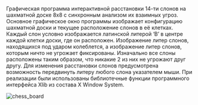 Графическая программа интерактивной расстановки 14-ти слонов на шахматной доске 8x8 с синхронным анализом их взаимных угроз. Основное графическое окно программы изображает конфигурацию шахматной доски и текущее расположение слонов в её клетках. Каждый слон условно изображается латинской литерой ‘B’ в центре каждой клетки доски, где он расположен. Изображение литер слонов, находящихся под ударом колеблется, а изображение литер слонов, которым ничто не угрожает фиксированы. Изначально все слоны расположены таким образом, что никакие 2 из них не угрожают друг другу. Для изменения расстановки слонов предусмотрена возможность передвинуть литеру любого слона указателем мыши. При реализации были использованы библиотечные функции программного интерфейса Xlib из состава X Window System.

![chess_board](https://github.com/vaant64/examples/blob/main/chess_board/chess_board.gif)
